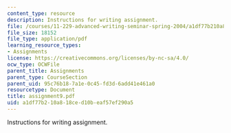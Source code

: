 ```yaml
---
content_type: resource
description: Instructions for writing assignment.
file: /courses/11-229-advanced-writing-seminar-spring-2004/a1df77b210a818ced10beaf57ef290a5_assignment9.pdf
file_size: 18152
file_type: application/pdf
learning_resource_types:
- Assignments
license: https://creativecommons.org/licenses/by-nc-sa/4.0/
ocw_type: OCWFile
parent_title: Assignments
parent_type: CourseSection
parent_uid: 95c76b18-7a1e-0c45-fd3d-6add41e461a0
resourcetype: Document
title: assignment9.pdf
uid: a1df77b2-10a8-18ce-d10b-eaf57ef290a5
---
```

Instructions for writing assignment.